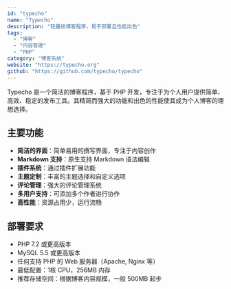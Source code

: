 ```yaml
---
id: "typecho"
name: "Typecho"
description: "轻量级博客程序，易于部署且性能出色"
tags:
  - "博客"
  - "内容管理"
  - "PHP"
category: "博客系统"
website: "https://typecho.org"
github: "https://github.com/typecho/typecho"
---
```


Typecho 是一个简洁的博客程序，基于 PHP 开发，专注于为个人用户提供简单、高效、稳定的发布工具。其精简而强大的功能和出色的性能使其成为个人博客的理想选择。

## 主要功能

- **简洁的界面**：简单易用的撰写界面，专注于内容创作
- **Markdown 支持**：原生支持 Markdown 语法编辑
- **插件系统**：通过插件扩展功能
- **主题定制**：丰富的主题选择和自定义选项
- **评论管理**：强大的评论管理系统
- **多用户支持**：可添加多个作者进行协作
- **高性能**：资源占用少，运行流畅

## 部署要求

- PHP 7.2 或更高版本
- MySQL 5.5 或更高版本
- 任何支持 PHP 的 Web 服务器（Apache, Nginx 等）
- 最低配置：1核 CPU，256MB 内存
- 推荐存储空间：根据博客内容规模，一般 500MB 起步 